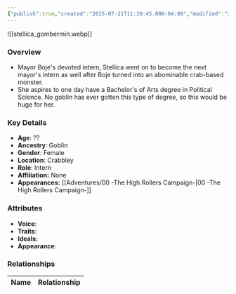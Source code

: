 ```yaml
---
{"publish":true,"created":"2025-07-21T11:30:45.000-04:00","modified":"2025-08-14T15:05:28.349-04:00","published":"2025-08-14T15:05:28.349-04:00","cssclasses":"","Age":"??","Ancestry":"Goblin","Gender":"Female","Location":["Crabbley"],"Role":["Intern"],"Affiliation":["None"],"Appearances":["[[00 -The High Rollers Campaign-]]"]}
---
```



![[stellica_gombermin.webp]]

### Overview
- Mayor Boje's devoted intern, Stellica went on to become the next mayor's intern as well after Boje turned into an abominable crab-based monster.
- She aspires to one day have a Bachelor's of Arts degree in Political Science. No goblin has ever gotten this type of degree, so this would be huge for her.

### Key Details
- **Age**: ??
- **Ancestry**: Goblin
- **Gender**: Female
- **Location**: Crabbley
- **Role**: Intern
- **Affiliation:** None
- **Appearances:** [[Adventures/00 -The High Rollers Campaign-\|00 -The High Rollers Campaign-]]

### Attributes
- **Voice**: 
- **Traits**: 
- **Ideals:** 
- **Appearance**:

### Relationships

| Name  | Relationship |
| ----- | ------------ |
